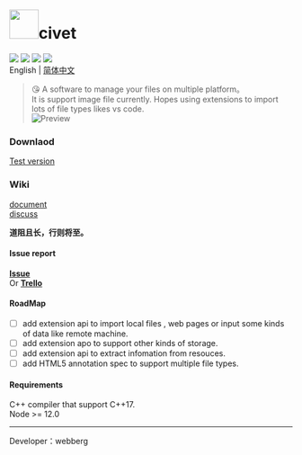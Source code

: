 # <img src="https://raw.fastgit.org/webbery/civet/master/src/main/asset/icon/icon.png" width="52"/>civet


![](https://github.com/webbery/civet/workflows/win-build/badge.svg)
![](https://github.com/webbery/civet/workflows/mac-build/badge.svg)
![](https://github.com/webbery/civet/workflows/linux-build/badge.svg)
![](https://img.shields.io/cocoapods/l/Alamofire.svg?style=flat)  
English | [简体中文](./README.md)  
> :kissing_heart: A software to manage your files on multiple platform。  
It is support image file currently. Hopes using extensions to import lots of file types likes vs code.  
![Preview](https://raw.githubusercontent.com/webbery/civet/master/show.gif)

### Downlaod

[Test version](https://github.com/webbery/civet/releases)  

### Wiki

[document](https://webbery.gitbook.io/civet/)  
[discuss](https://www.yuque.com/g/webberg/dacstu/docs)  

**道阻且长，行则将至。**

#### Issue report

[**Issue**](https://github.com/webbery/civet/issues)  
Or [**Trello**](https://trello.com/b/M4hmAF2h/civet)


#### RoadMap
+ [ ] add extension api to import local files , web pages or input some kinds of data like remote machine.
+ [ ] add extension apo to support other kinds of storage.
+ [ ] add extension api to extract infomation from resouces.
+ [ ] add HTML5 annotation spec to support multiple file types.

#### Requirements
C++ compiler that support C++17.  
Node >= 12.0  
  

---

Developer：webberg
